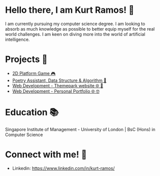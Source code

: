 # Hello there, I am Kurt Ramos! 👋
I am currently pursuing my computer science degree. I am looking to absorb as much knowledge as possible to better equip myself for the real world challenges. I am keen on diving more into the world of artificial intelligence.

# Projects 🚀
* [2D Platform Game 🎮](https://github.com/Kurtramos03/2D-Platform-Game-using-P5.js)
* [Poetry Assistant, Data Structure & Algorithm 🧠](https://github.com/Kurtramos03/Poetry-Assistant-DSA)
* [Web Development - Themepark website 🌐 🎢](https://github.com/Kurtramos03/Web-Development---ThemePark-Website)
* [Web Development - Personal Portfolio 🌐 🤓](https://github.com/Kurtramos03/Web-Development---Personal-Portfolio)

# Education 📚
Singapore Institute of Management - University of London | BsC (Hons) in Computer Science

# Connect with me! 💭
* Linkedin: https://www.linkedin.com/in/kurt-ramos/


